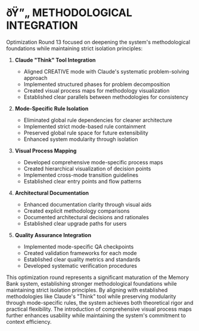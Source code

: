 # ðŸ”„ METHODOLOGICAL INTEGRATION

Optimization Round 13 focused on deepening the system's methodological foundations while maintaining strict isolation principles:

1. **Claude "Think" Tool Integration**
   - Aligned CREATIVE mode with Claude's systematic problem-solving approach
   - Implemented structured phases for problem decomposition
   - Created visual process maps for methodology visualization
   - Established clear parallels between methodologies for consistency

2. **Mode-Specific Rule Isolation**
   - Eliminated global rule dependencies for cleaner architecture
   - Implemented strict mode-based rule containment
   - Preserved global rule space for future extensibility
   - Enhanced system modularity through isolation

3. **Visual Process Mapping**
   - Developed comprehensive mode-specific process maps
   - Created hierarchical visualization of decision points
   - Implemented cross-mode transition guidelines
   - Established clear entry points and flow patterns

4. **Architectural Documentation**
   - Enhanced documentation clarity through visual aids
   - Created explicit methodology comparisons
   - Documented architectural decisions and rationales
   - Established clear upgrade paths for users

5. **Quality Assurance Integration**
   - Implemented mode-specific QA checkpoints
   - Created validation frameworks for each mode
   - Established clear quality metrics and standards
   - Developed systematic verification procedures

This optimization round represents a significant maturation of the Memory Bank system, establishing stronger methodological foundations while maintaining strict isolation principles. By aligning with established methodologies like Claude's "Think" tool while preserving modularity through mode-specific rules, the system achieves both theoretical rigor and practical flexibility. The introduction of comprehensive visual process maps further enhances usability while maintaining the system's commitment to context efficiency. 